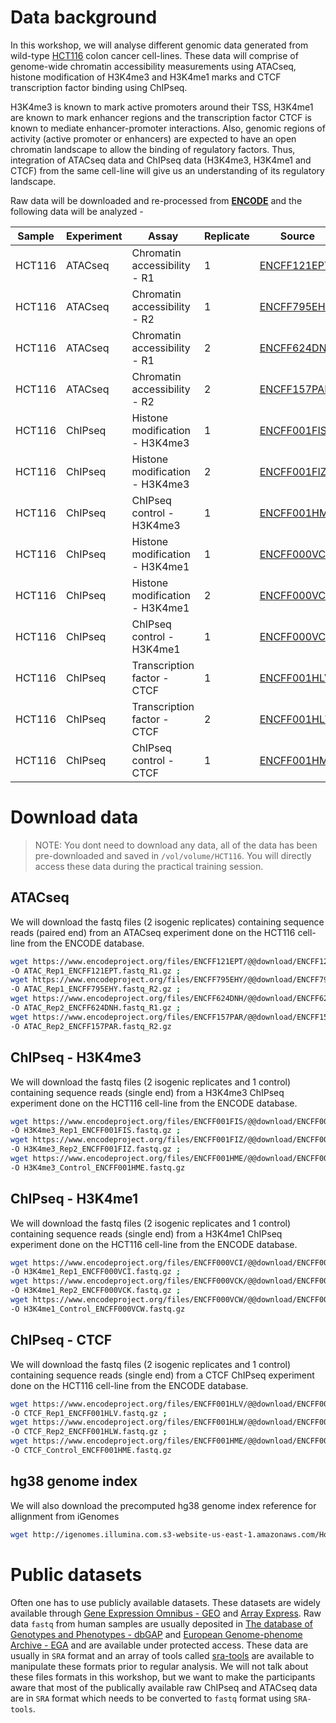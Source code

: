 # Data background

In this workshop, we will analyse different genomic data generated from wild-type [HCT116](https://www.lgcstandards-atcc.org/products/all/CCL-247.aspx?geo_country=de#generalinformation) colon cancer cell-lines. These data will comprise of genome-wide chromatin accessibility measurements using ATACseq, histone modification of H3K4me3 and H3K4me1 marks and CTCF transcription factor binding using ChIPseq.

H3K4me3 is known to mark active promoters around their TSS, H3K4me1 are known to mark enhancer regions and the transcription factor CTCF is known to mediate enhancer-promoter interactions. Also, genomic regions of activity (active promoter or enhancers) are expected to have an open chromatin landscape to allow the binding of regulatory factors. Thus, integration of ATACseq data and ChIPseq data (H3K4me3, H3K4me1 and CTCF) from the same cell-line will give us an understanding of its regulatory landscape.

Raw data will be downloaded and re-processed from [**ENCODE**](https://www.encodeproject.org/) and the following data will be analyzed -

| Sample | Experiment | Assay                          | Replicate | Source   | 
| -------|------------|--------------------------------|-----------|----------|
| HCT116 | ATACseq    | Chromatin accessibility - R1   | 1         | [ENCFF121EPT](https://www.encodeproject.org/experiments/ENCSR872WGW/) |
| HCT116 | ATACseq    | Chromatin accessibility - R2   | 1         | [ENCFF795EHY](https://www.encodeproject.org/experiments/ENCSR872WGW/) |
| HCT116 | ATACseq    | Chromatin accessibility - R1   | 2         | [ENCFF624DNH](https://www.encodeproject.org/experiments/ENCSR872WGW/) |
| HCT116 | ATACseq    | Chromatin accessibility - R2   | 2         | [ENCFF157PAR](https://www.encodeproject.org/experiments/ENCSR872WGW/) |
| HCT116 | ChIPseq    | Histone modification - H3K4me3 | 1         | [ENCFF001FIS](https://www.encodeproject.org/experiments/ENCSR000DTQ/) |
| HCT116 | ChIPseq    | Histone modification - H3K4me3 | 2         | [ENCFF001FIZ](https://www.encodeproject.org/experiments/ENCSR000DTQ/) |
| HCT116 | ChIPseq    | ChIPseq control - H3K4me3      | 1         | [ENCFF001HME](https://www.encodeproject.org/experiments/ENCSR000DTP/) |
| HCT116 | ChIPseq    | Histone modification - H3K4me1 | 1         | [ENCFF000VCI](https://www.encodeproject.org/experiments/ENCSR000EUS/) |
| HCT116 | ChIPseq    | Histone modification - H3K4me1 | 2         | [ENCFF000VCK](https://www.encodeproject.org/experiments/ENCSR000EUS/) |
| HCT116 | ChIPseq    | ChIPseq control - H3K4me1      | 1         | [ENCFF000VCW](https://www.encodeproject.org/experiments/ENCSR000EUX/) |
| HCT116 | ChIPseq    | Transcription factor - CTCF    | 1         | [ENCFF001HLV](https://www.encodeproject.org/experiments/ENCSR000DTO/) |
| HCT116 | ChIPseq    | Transcription factor - CTCF    | 2         | [ENCFF001HLW](https://www.encodeproject.org/experiments/ENCSR000DTO/) |
| HCT116 | ChIPseq    | ChIPseq control - CTCF         | 1         | [ENCFF001HME](https://www.encodeproject.org/experiments/ENCSR000DTP/) |

# Download data
> NOTE: You dont need to download any data, all of the data has been pre-downloaded and saved in `/vol/volume/HCT116`. You will directly access these data during the practical training session.

## ATACseq
We will download the fastq files (2 isogenic replicates) containing sequence reads (paired end) from an ATACseq experiment done on the HCT116 cell-line from the ENCODE database.

```bash
wget https://www.encodeproject.org/files/ENCFF121EPT/@@download/ENCFF121EPT.fastq.gz \
-O ATAC_Rep1_ENCFF121EPT.fastq_R1.gz ;
wget https://www.encodeproject.org/files/ENCFF795EHY/@@download/ENCFF795EHY.fastq.gz \
-O ATAC_Rep1_ENCFF795EHY.fastq_R2.gz ;
wget https://www.encodeproject.org/files/ENCFF624DNH/@@download/ENCFF624DNH.fastq.gz \
-O ATAC_Rep2_ENCFF624DNH.fastq_R1.gz ;
wget https://www.encodeproject.org/files/ENCFF157PAR/@@download/ENCFF157PAR.fastq.gz \
-O ATAC_Rep2_ENCFF157PAR.fastq_R2.gz
```
## ChIPseq - H3K4me3
We will download the fastq files (2 isogenic replicates and 1 control) containing sequence reads (single end) from a H3K4me3 ChIPseq experiment done on the HCT116 cell-line from the ENCODE database.

```bash
wget https://www.encodeproject.org/files/ENCFF001FIS/@@download/ENCFF001FIS.fastq.gz \
-O H3K4me3_Rep1_ENCFF001FIS.fastq.gz ;
wget https://www.encodeproject.org/files/ENCFF001FIZ/@@download/ENCFF001FIZ.fastq.gz \
-O H3K4me3_Rep2_ENCFF001FIZ.fastq.gz ;
wget https://www.encodeproject.org/files/ENCFF001HME/@@download/ENCFF001HME.fastq.gz \
-O H3K4me3_Control_ENCFF001HME.fastq.gz
```
## ChIPseq - H3K4me1
We will download the fastq files (2 isogenic replicates and 1 control) containing sequence reads (single end) from a H3K4me1 ChIPseq experiment done on the HCT116 cell-line from the ENCODE database.

```bash
wget https://www.encodeproject.org/files/ENCFF000VCI/@@download/ENCFF000VCI.fastq.gz \
-O H3K4me1_Rep1_ENCFF000VCI.fastq.gz ;
wget https://www.encodeproject.org/files/ENCFF000VCK/@@download/ENCFF000VCK.fastq.gz \
-O H3K4me1_Rep2_ENCFF000VCK.fastq.gz ;
wget https://www.encodeproject.org/files/ENCFF000VCW/@@download/ENCFF000VCW.fastq.gz \
-O H3K4me1_Control_ENCFF000VCW.fastq.gz
```
## ChIPseq - CTCF
We will download the fastq files (2 isogenic replicates and 1 control) containing sequence reads (single end) from a CTCF ChIPseq experiment done on the HCT116 cell-line from the ENCODE database.

```bash
wget https://www.encodeproject.org/files/ENCFF001HLV/@@download/ENCFF001HLV.fastq.gz \
-O CTCF_Rep1_ENCFF001HLV.fastq.gz ;
wget https://www.encodeproject.org/files/ENCFF001HLW/@@download/ENCFF001HLW.fastq.gz \
-O CTCF_Rep2_ENCFF001HLW.fastq.gz ;
wget https://www.encodeproject.org/files/ENCFF001HME/@@download/ENCFF001HME.fastq.gz \
-O CTCF_Control_ENCFF001HME.fastq.gz
```
## hg38 genome index
We will also download the precomputed hg38 genome index reference for allignment from iGenomes

```bash
wget http://igenomes.illumina.com.s3-website-us-east-1.amazonaws.com/Homo_sapiens/NCBI/GRCh38/Homo_sapiens_NCBI_GRCh38.tar.gz
```

# Public datasets
Often one has to use publicly available datasets. These datasets are widely available through [Gene Expression Omnibus - GEO](https://www.ncbi.nlm.nih.gov/geo/) and [Array Express](https://www.ebi.ac.uk/arrayexpress/). Raw data `fastq` from human samples are usually deposited in [The database of Genotypes and Phenotypes - dbGAP](https://www.ncbi.nlm.nih.gov/gap/) and [European Genome-phenome Archive - EGA](https://www.ebi.ac.uk/ega/home) and are available under protected access. These data are usually in `SRA` format and an array of tools called [sra-tools](https://github.com/ncbi/sra-tools) are available to manipulate these formats prior to regular analysis. We will not talk about these files formats in this workshop, but we want to make the participants aware that most of the publically available raw ChIPseq and ATACseq data are in `SRA` format which needs to be converted to `fastq` format using `SRA-tools`.
